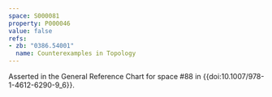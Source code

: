 ```yaml
---
space: S000081
property: P000046
value: false
refs:
- zb: "0386.54001"
  name: Counterexamples in Topology
---
```


Asserted in the General Reference Chart for space #88 in
{{doi:10.1007/978-1-4612-6290-9_6}}.
